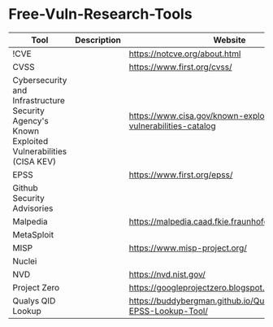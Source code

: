 # Free-Vuln-Research-Tools
| Tool | Description | Website |
| ----------- | ----------- | ----------- |
| !CVE || https://notcve.org/about.html |
| CVSS | | https://www.first.org/cvss/ |
| Cybersecurity and Infrastructure Security Agency's Known Exploited Vulnerabilities (CISA KEV) | | https://www.cisa.gov/known-exploited-vulnerabilities-catalog |
| EPSS | | https://www.first.org/epss/ |
| Github Security Advisories | | |
| Malpedia | | https://malpedia.caad.fkie.fraunhofer.de/ |
| MetaSploit | | |
| MISP | | https://www.misp-project.org/ |
| Nuclei | | |
| NVD | | https://nvd.nist.gov/ |
| Project Zero | | https://googleprojectzero.blogspot.com/p/0day.html |
| Qualys QID Lookup | | https://buddybergman.github.io/Qualys-QID-CVE-EPSS-Lookup-Tool/ |
